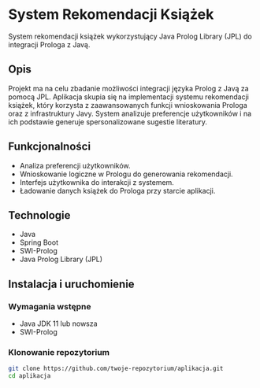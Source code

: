 # System Rekomendacji Książek

System rekomendacji książek wykorzystujący Java Prolog Library (JPL) do integracji Prologa z Javą.

## Opis

Projekt ma na celu zbadanie możliwości integracji języka Prolog z Javą za pomocą JPL. Aplikacja skupia się na implementacji systemu rekomendacji książek, który korzysta z zaawansowanych funkcji wnioskowania Prologa oraz z infrastruktury Javy. System analizuje preferencje użytkowników i na ich podstawie generuje spersonalizowane sugestie literatury.

## Funkcjonalności

- Analiza preferencji użytkowników.
- Wnioskowanie logiczne w Prologu do generowania rekomendacji.
- Interfejs użytkownika do interakcji z systemem.
- Ładowanie danych książek do Prologa przy starcie aplikacji.

## Technologie

- Java
- Spring Boot
- SWI-Prolog
- Java Prolog Library (JPL)

## Instalacja i uruchomienie

### Wymagania wstępne

- Java JDK 11 lub nowsza
- SWI-Prolog

### Klonowanie repozytorium

```sh
git clone https://github.com/twoje-repozytorium/aplikacja.git
cd aplikacja
